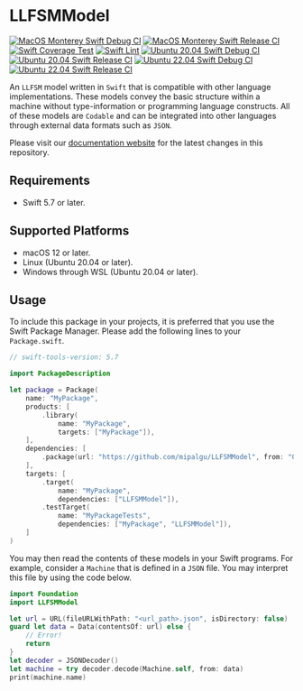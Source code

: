 # LLFSMModel
[![MacOS Monterey Swift Debug CI](https://github.com/mipalgu/LLFSMModel/actions/workflows/ci-macOS-debug.yml/badge.svg)](https://github.com/mipalgu/LLFSMModel/actions/workflows/ci-macOS-debug.yml)
[![MacOS Monterey Swift Release CI](https://github.com/mipalgu/LLFSMModel/actions/workflows/ci-macOS-release.yml/badge.svg)](https://github.com/mipalgu/LLFSMModel/actions/workflows/ci-macOS-release.yml)
[![Swift Coverage Test](https://github.com/mipalgu/LLFSMModel/actions/workflows/cov.yml/badge.svg)](https://github.com/mipalgu/LLFSMModel/actions/workflows/cov.yml)
[![Swift Lint](https://github.com/mipalgu/LLFSMModel/actions/workflows/swiftlint.yml/badge.svg)](https://github.com/mipalgu/LLFSMModel/actions/workflows/swiftlint.yml)
[![Ubuntu 20.04 Swift Debug CI](https://github.com/mipalgu/LLFSMModel/actions/workflows/ci-linux-debug.yml/badge.svg)](https://github.com/mipalgu/LLFSMModel/actions/workflows/ci-linux-debug.yml)
[![Ubuntu 20.04 Swift Release CI](https://github.com/mipalgu/LLFSMModel/actions/workflows/ci-linux-release.yml/badge.svg)](https://github.com/mipalgu/LLFSMModel/actions/workflows/ci-linux-release.yml)
[![Ubuntu 22.04 Swift Debug CI](https://github.com/mipalgu/LLFSMModel/actions/workflows/ci-linux-debug-22_04.yml/badge.svg)](https://github.com/mipalgu/LLFSMModel/actions/workflows/ci-linux-debug-22_04.yml)
[![Ubuntu 22.04 Swift Release CI](https://github.com/mipalgu/LLFSMModel/actions/workflows/ci-linux-release-22_04.yml/badge.svg)](https://github.com/mipalgu/LLFSMModel/actions/workflows/ci-linux-release-22_04.yml)

An `LLFSM` model written in `Swift` that is compatible with other language implementations. These models
convey the basic structure within a machine without type-information or programming language constructs. All
of these models are `Codable` and can be integrated into other languages through external data formats such
as `JSON`.

Please visit our [documentation website](https://mipalgu.github.io/VHDLParsing/) for the latest changes in
this repository.

## Requirements
- Swift 5.7 or later.

## Supported Platforms
- macOS 12 or later.
- Linux (Ubuntu 20.04 or later).
- Windows through WSL (Ubuntu 20.04 or later).

## Usage
To include this package in your projects, it is preferred that you use the Swift Package Manager. Please add
the following lines to your `Package.swift`.

```swift
// swift-tools-version: 5.7

import PackageDescription

let package = Package(
    name: "MyPackage",
    products: [
        .library(
            name: "MyPackage",
            targets: ["MyPackage"]),
    ],
    dependencies: [
        .package(url: "https://github.com/mipalgu/LLFSMModel", from: "0.1.0")
    ],
    targets: [
        .target(
            name: "MyPackage",
            dependencies: ["LLFSMModel"]),
        .testTarget(
            name: "MyPackageTests",
            dependencies: ["MyPackage", "LLFSMModel"]),
    ]
)
```

You may then read the contents of these models in your Swift programs. For example, consider a `Machine` that
is defined in a `JSON` file. You may interpret this file by using the code below.

```swift
import Foundation
import LLFSMModel

let url = URL(fileURLWithPath: "<url_path>.json", isDirectory: false)
guard let data = Data(contentsOf: url) else {
    // Error!
    return
}
let decoder = JSONDecoder()
let machine = try decoder.decode(Machine.self, from: data)
print(machine.name)
```
